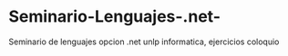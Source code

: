 # Seminario-Lenguajes-.net-
Seminario de lenguajes opcion .net unlp informatica, ejercicios coloquio
